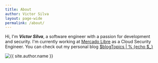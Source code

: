 ```yaml
---
title: About
author: Victor Silva
layout: page-wide
permalink: /about/
---
```


<div class="row-grid">
  <div class="center">
    <p>Hi, I'm <b><i>Victor Silva</i></b>, a software engineer with a passion for development and security. I'm currently working at <a class="bounce-link" href="https://www.mercadolibre.com">Mercado Libre</a> as a Cloud Security Engineer. You can check out my personal blog <a class="bounce-link" href="https://blog.victorsilva.com.uy">$blogTopics | % {echo $_}</a></p>
  </div>
  <div class="center">
    <img class="about-image" src="{{ site.author.about-photo }}" alt="{{ site.author.name }}" />
  </div>
</div>
